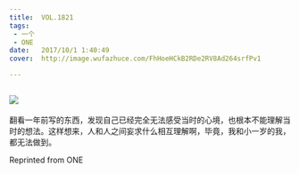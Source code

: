 ```yaml
---
title:	VOL.1821
tags:
 - 一个
 - ONE
date:	2017/10/1 1:40:49
cover:	http://image.wufazhuce.com/FhHoeHCkB2RDe2RV8Ad264srfPv1

---
```

![](http://image.wufazhuce.com/FhHoeHCkB2RDe2RV8Ad264srfPv1)
---

翻看一年前写的东西，发现自己已经完全无法感受当时的心境，也根本不能理解当时的想法。这样想来，人和人之间妄求什么相互理解啊，毕竟，我和小一岁的我，都无法做到。
 
Reprinted from ONE
